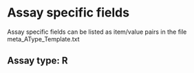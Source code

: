 # Assay specific fields

Assay specific fields can be listed as item/value pairs 
in the file meta_AType_Template.txt

## Assay type: R

